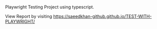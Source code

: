 Playwright Testing Project
using typescript. 


View Report by visiting 
 https://saeedkhan-github.github.io/TEST-WITH-PLAYWRIGHT/